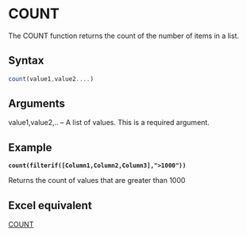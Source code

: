 # COUNT

The COUNT function returns the count of the number of items in a list.

## Syntax

```javascript
count(value1,value2....)
```

## Arguments

value1,value2,.. – A list of values. This is a required argument.&#x20;

## Example

<pre class="language-javascript"><code class="lang-javascript"><strong>count(filterif([Column1,Column2,Column3],">1000"))
</strong></code></pre>

Returns the count of values that are greater than 1000

## Excel equivalent

[COUNT](https://support.microsoft.com/en-us/office/count-function-a59cd7fc-b623-4d93-87a4-d23bf411294c)
